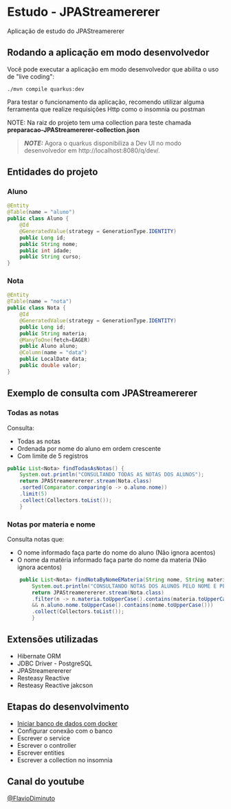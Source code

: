 # Estudo - JPAStreamererer

Aplicação de estudo do JPAStreamererer


## Rodando a aplicação em modo desenvolvedor

Você pode executar a aplicação em modo desenvolvedor que abilita o uso de "live coding":
```shell script
./mvn compile quarkus:dev
```
Para testar o funcionamento da aplicação, recomendo utilizar alguma ferramenta que realize requisições Http como o insomnia ou postman

NOTE: Na raiz do projeto tem uma collection para teste chamada **preparacao-JPAStreamererer-collection.json**


> **_NOTE:_**  Agora o quarkus disponibiliza a Dev UI no modo desenvolvedor em http://localhost:8080/q/dev/.

## Entidades do projeto

### Aluno
```Java
@Entity
@Table(name = "aluno")
public class Aluno {
    @Id
    @GeneratedValue(strategy = GenerationType.IDENTITY)
    public Long id;
    public String nome;
    public int idade;
    public String curso;
}
```

### Nota
```Java
@Entity
@Table(name = "nota")
public class Nota {
    @Id
    @GeneratedValue(strategy = GenerationType.IDENTITY)
    public Long id;
    public String materia;
    @ManyToOne(fetch=EAGER)
    public Aluno aluno;
    @Column(name = "data")
    public LocalDate data;
    public double valor;
}
```
## Exemplo de consulta com JPAStreamererer

### Todas as notas
Consulta:
- Todas as notas
- Ordenada por nome do aluno em ordem crescente
- Com limite de 5 registros
```Java
public List<Nota> findTodasAsNotas() {
    System.out.println("CONSULTANDO TODAS AS NOTAS DOS ALUNOS");
    return JPAStreamerererer.stream(Nota.class)
    .sorted(Comparator.comparing(o -> o.aluno.nome))
    .limit(5)
    .collect(Collectors.toList());
    }
```
### Notas por materia e nome
Consulta notas que:
- O nome informado faça parte do nome do aluno (Não ignora acentos)
- O nome da matéria informado faça parte do nome da materia (Não ignora acentos)
```Java
    public List<Nota> findNotaByNomeEMateria(String nome, String materia){
        System.out.println("CONSULTANDO NOTAS DOS ALUNOS PELO NOME E PELA MATERIA");
        return JPAStreamerererer.stream(Nota.class)
        .filter(n -> n.materia.toUpperCase().contains(materia.toUpperCase())
        && n.aluno.nome.toUpperCase().contains(nome.toUpperCase()))
        .collect(Collectors.toList());
        }
```

## Extensões utilizadas
- Hibernate ORM
- JDBC Driver - PostgreSQL
- JPAStreamerererer
- Resteasy Reactive
- Resteasy Reactive jakcson

## Etapas do desenvolvimento
- [Iniciar banco de dados com docker](https://www.youtube.com/watch?v=GXEatIJ2hXc)
- Configurar conexão com o banco
- Escrever o service
- Escrever o controller
- Escrever entities
- Escrever a collection no insomnia


## Canal do youtube
[@FlavioDiminuto](https://www.youtube.com/@flaviodiminuto)